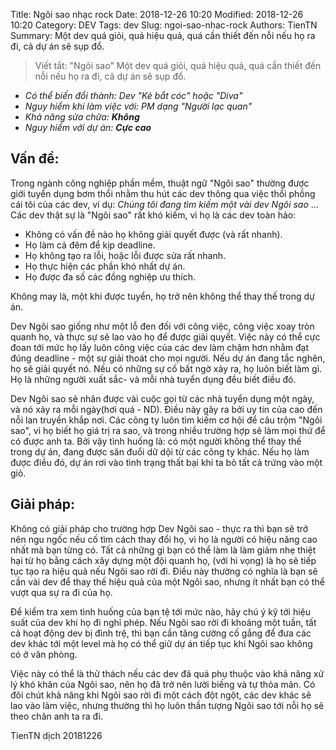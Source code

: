 Title: Ngôi sao nhạc rock 
Date: 2018-12-26 10:20
Modified: 2018-12-26 10:20 
Category: DEV
Tags: dev
Slug: ngoi-sao-nhac-rock
Authors: TienTN
Summary: Một dev quá giỏi, quá hiệu quả, quá cần thiết đến nỗi nếu họ ra đi, cả dự án sẽ sụp đổ.

> Viết tắt: "Ngôi sao"
> Một dev quá giỏi, quá hiệu quả, quá cần thiết đến nỗi nếu họ ra đi, cả dự án sẽ sụp đổ.

* _Có thể biến đổi thành: Dev "Kẻ bắt cóc" hoặc "Diva"_
* _Nguy hiểm khi làm việc với: PM dạng "Người lạc quan"_
* _Khả năng sửa chữa: **Không**_
* _Nguy hiểm với dự án: **Cực cao**_

## Vấn đề:

Trong ngành công nghiệp phần mềm, thuật ngữ "Ngôi sao" thường được giới tuyển dụng bơm thổi nhằm thu hút các dev thông qua việc thổi phồng cái tôi của các dev, ví dụ: _Chúng tôi đang tìm kiếm một vài dev Ngôi sao_ ... 
Các dev thật sự là "Ngôi sao" rất khó kiếm, vì họ là các dev toàn hảo:

* Không có vấn đề nào họ không giải quyết được (và rất nhanh).
* Họ làm cả đêm để kịp deadline.
* Họ không tạo ra lỗi, hoặc lỗi được sửa rất nhanh.
* Họ thực hiện các phần khó nhất dự án.
* Họ được đa số các đồng nghiệp ưu thích.

Không may là, một khi được tuyển, họ trở nên không thể thay thế trong dự án.

Dev Ngôi sao giống như một lỗ đen đối với công việc, công việc xoay tròn quanh họ, và thực sự sẽ lao vào họ để được giải quyết. Việc này có thể cực đoan tới mức họ lấy luôn công việc của các dev làm chậm hơn nhằm đạt đúng deadline - một sự giải thoát cho mọi người. Nếu dự án đang tắc nghẽn, họ sẽ giải quyết nó. Nếu có những sự cố bất ngờ xảy ra, họ luôn biết làm gì. Họ là những người xuất sắc- và mỗi nhà tuyển dụng đều biết điều đó.

Dev Ngôi sao sẽ nhân được vài cuộc gọi từ các nhà tuyển dụng một ngày, và nó xảy ra mỗi ngày(hơi quá - ND). Điều này gây ra bởi uy tín của cao đến nỗi lan truyền khắp nơi. Các công ty luôn tìm kiếm cơ hội để câu trộm "Ngôi sao", vì họ biết họ giá trị ra sao, và trong nhiều trường hợp sẽ làm mọi thứ để có được anh ta. Bởi vậy tình huống là: có một người không thể thay thế trong dự án, đang được săn đuổi dữ dội từ các công ty khác. Nếu họ làm được điều đó, dự án rơi vào tình trạng thất bại khi ta bỏ tất cả trứng vào một giỏ.

## Giải pháp:

Không có giải pháp cho trường hợp Dev Ngôi sao - thực ra thì bạn sẽ trở nên ngu ngốc nếu cố tìm cách thay đổi họ, vì họ là người có hiệu năng cao nhất mà bạn từng có. Tất cả những gì bạn có thể làm là làm giảm nhẹ thiệt hại từ họ bằng cách xây dựng một đội quanh họ, (với hi vọng) là họ sẽ tiếp tục tạo ra hiệu quả nếu Ngôi sao rời đi. Điều này thường có nghĩa là bạn sẽ cần vài dev để thay thế hiệu quả của một Ngôi sao, nhưng ít nhất bạn có thể vượt qua sự ra đi của họ.

Để kiểm tra xem tình huống của bạn tệ tới mức nào, hãy chú ý kỹ tới hiệu suất của dev khi họ đi nghỉ phép. Nếu Ngôi sao rời đi khoảng một tuần, tất cả hoạt động dev bị đình trệ, thì bạn cần tăng cường cố gắng để đưa các dev khác tới một level mà họ có thể giữ dự án tiếp tục khi Ngôi sao không có ở văn phòng.

Việc này có thể là thử thách nếu các dev đã quá phụ thuộc vào khả năng xử lý khó khăn của Ngôi sao, nên họ đã trở nên lười biếng và tự thỏa mãn. Có đôi chút khả năng khi Ngôi sao rời đi một cách đột ngột, các dev khác sẽ lao vào làm việc, nhưng thường thì họ luôn thần tượng Ngôi sao tới nỗi họ sẽ theo chân anh ta ra đi.  

TienTN dịch 20181226
